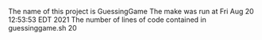 The name of this project is GuessingGame
The make was run at 
Fri Aug 20 12:53:53 EDT 2021
The number of lines of code contained in guessinggame.sh
20
